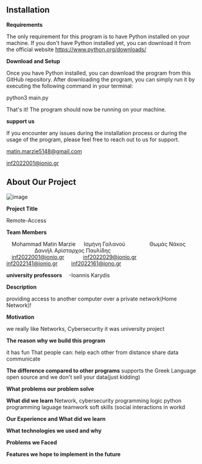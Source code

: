 ## **Installation**

**Requirements**

The only requirement for this program is to have Python installed on your machine. If you don't have Python installed yet, you can download it from the official website https://www.python.org/downloads/

**Download and Setup**

Once you have Python installed, you can download the program from this GitHub repository. After downloading the program, you can simply run it by executing the following command in your terminal:

python3 main.py

That's it! The program should now be running on your machine.


**support us**

If you encounter any issues during the installation process or during the usage of the program, please feel free to reach out to us for support.

matin.marzie5148@gmail.com

inf2022001@ionio.gr


## **About Our Project**

![image](https://github.com/Matin-Marzie/Remote-access/assets/116279956/f2883163-10d5-4d96-aa8a-a33045fdb67e)


**Project Title**

Remote-Access

**Team Members**

&emsp;Mohammad Matin Marzie &emsp; Ισμήνη Γαλανού &emsp;&emsp;&emsp;&emsp; Θωμάς Νάκος &emsp;&emsp;&emsp;&emsp;&emsp; Δανιήλ Αρίσταρχος Παυλίδης<br>
&emsp;inf2022001@ionio.gr &emsp;&emsp;&emsp;   inf2022029@ionio.gr &emsp;&emsp; inf2022141@ionio.gr &emsp;&emsp; inf2022161@iono.gr

**university professors**
&emsp;-Ioannis Karydis<br>


**Description**

providing access to another computer over a private network(Home Network)!

**Motivation**

we really like Networks, Cybersecurity
	it was university project
	
**The reason why we build this program**

it has fun
	That people can:
		help each other from distance
		share data
		communicate
		
**The difference compared to other programs**
supports the Greek Language
	open source and we don't sell your data(just kidding)
	

**What problems our problem solve**<br>

**What did we learn**
Network, cybersecurity
	programming logic
	python programming laguage
	teamwork
	soft skills (social interactions in workd
	

**Our Experience and What did we learn**<br>

**What technologies we used and why**

**Problems we Faced**

**Features we hope to implement in the future**


